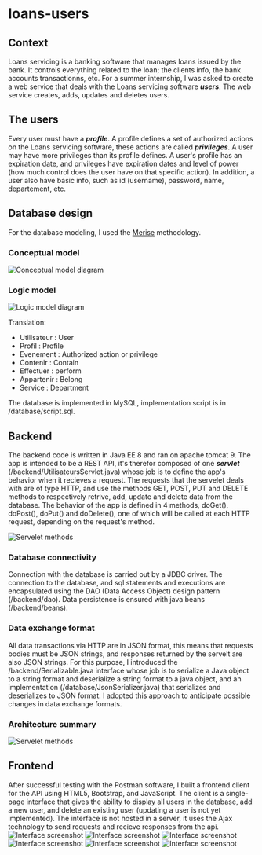 # loans-users
## Context
Loans servicing is a banking software that manages loans issued by the bank. It controls everything related to the loan; the clients info, the bank accounts transactionns, etc.
For a summer internship, I was asked to create a web service that deals with the Loans servicing software ***users***. The web service creates, adds, updates and deletes users.

## The users
Every user must have a ***profile***. A profile defines a set of authorized actions on the Loans servicing software, these actions are called ***privileges***. A user may have more privileges than its profile defines. A user's profile has an expiration date, and privileges have expiration dates and level of power (how much control does the user have on that specific action).
In addition, a user also have basic info, such as id (username), password, name, departement, etc.

## Database design
For the database modeling, I used the [Merise](https://en.wikipedia.org/wiki/Merise) methodology.
### Conceptual model
![Conceptual model diagram](/assets/images/design-MCD.drawio.svg) 
### Logic model
![Logic model diagram](/assets/images/design-MLD.drawio.svg) 

Translation:
- Utilisateur : User
- Profil : Profile
- Evenement : Authorized action or privilege
- Contenir : Contain
- Effectuer : perform
- Appartenir : Belong
- Service : Department

The database is implemented in MySQL, implementation script is in /database/script.sql.

## Backend
The backend code is written in Java EE 8 and ran on apache tomcat 9. The app is intended to be a REST API, it's therefor composed of one ***servlet*** (/backend/UtilisateursServlet.java) whose job is to define the app's behavior when it recieves a request. The requests that the servelet deals with are of type HTTP, and use the methods GET, POST, PUT and DELETE methods to respectively retrive, add, update and delete data from the database. The behavior of the app is defined in 4 methods, doGet(), doPost(), doPut() and doDelete(), one of which will be called at each HTTP request, depending on the request's method.

![Servelet methods](/assets/images/servlet.PNG) 

### Database connectivity
Connection with the database is carried out by a JDBC driver. The connection to the database, and sql statements and executions are encapsulated using the DAO (Data Access Object) design pattern (/backend/dao). Data persistence is ensured with java beans (/backend/beans).

### Data exchange format
All data transactions via HTTP are in JSON format, this means that requests bodies must be JSON strings, and responses returned by the servelt are also JSON strings. For this purpose, I introduced the /backend/Serializable.java interface whose job is to serialize a Java object to a string format and deserialize a string format to a java object, and an implementation (/database/JsonSerializer.java) that serializes and deserializes to JSON format.
I adopted this approach to anticipate possible changes in data exchange formats.

### Architecture summary
![Servelet methods](/assets/images/design-Architecture.drawio.svg)

## Frontend
After successful testing with the Postman software, I built a frontend client for the API using HTML5, Bootstrap, and JavaScript. The client is a single-page interface that gives the ability to display all users in the database, add a new user, and delete an existing user (updating a user is not yet implemented).
The interface is not hosted in a server, it uses the Ajax technology to send requests and recieve responses from the api.
![Interface screenshot](/assets/images/interface_main.PNG)
![Interface screenshot](/assets/images/interface_consulter1.PNG)
![Interface screenshot](/assets/images/interface_consulter2.PNG)
![Interface screenshot](/assets/images/interface_ajouter1.PNG)
![Interface screenshot](/assets/images/interface_ajouter2.PNG)
![Interface screenshot](/assets/images/interface_ajouter3.PNG)
